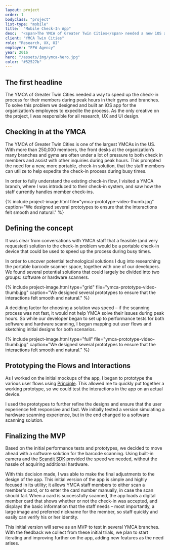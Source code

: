 ```yaml
---
layout: project
order: 1
bodyclass: "project"
list-type: "mobile"
title:  "Mobile Check-In App"
desc:  "<span>The YMCA of Greater Twin Cities</span> needed a new iOS app to help employees speed up the check-in process for members at their gyms and branches during peak hours."
client: "YMCA Twin Cities"
role: "Research, UX, UI"
employer: "FFW Agency"
year: 2016
hero: "/assets/img/ymca-hero.jpg"
color: "#52527b"
---
```


The first headline
-------------------
The YMCA of Greater Twin Cities needed a way to speed up the check-in process for their members during peak hours in their gyms and branches. To solve this problem we designed and built an iOS app for the organization’s employees to expedite the process. As the only creative on the project, I was responsible for all research, UX and UI design.

Checking in at the YMCA
-----------------------
The YMCA of Greater Twin Cities is one of the largest YMCAs in the US. With more than 250,000 members, the front desks at the organization’s many branches and gyms are often under a lot of pressure to both check in members and assist with other inquiries during peak hours. This prompted the need for a new, more portable, check-in solution, that the staff members can utilize to help expedite the check-in process during busy times.

In order to fully understand the existing check-in flow, I visited a YMCA branch, where I was introduced to their check-in system, and saw how the staff currently handles member check-ins.

{% include project-image.html file="ymca-prototype-video-thumb.jpg" caption="We designed several prototypes to ensure that the interactions felt smooth and natural." %}

Defining the concept
--------------------
It was clear from conversations with YMCA staff that a feasible (and very requested) solution to the check-in problem would be a portable check-in device that could be used to speed up the process during busy times.

In order to uncover potential technological solutions I dug into researching the portable barcode scanner space, together with one of our developers. We found several potential solutions that could largely be divided into two groups: software or hardware scanners.

{% include project-image.html type="grid" file="ymca-prototype-video-thumb.jpg" caption="We designed several prototypes to ensure that the interactions felt smooth and natural." %}

A deciding factor for choosing a solution was speed – if the scanning process was not fast, it would not help YMCA solve their issues during peak hours. So while our developer began to set up to performance tests for both software and hardware scanning, I began mapping out user flows and sketching initial designs for both scenarios.

{% include project-image.html type="full" file="ymca-prototype-video-thumb.jpg" caption="We designed several prototypes to ensure that the interactions felt smooth and natural." %}

Prototyping the Flows and Interactions
--------------------------------------
As I worked on the initial mockups of the app, I began to prototype the various user flows using [Principle](http://principleformac.com/). This allowed me to quickly put together a working prototype, so we could test the interactions in the app on an actual device.

I used the prototypes to further refine the designs and ensure that the user experience felt responsive and fast. We initially tested a version simulating a hardware scanning experience, but in the end changed to a software scanning solution.

Finalizing the MVP
------------------
Based on the initial performance tests and prototypes, we decided to move ahead with a software solution for the barcode scanning. Using built-in camera and the [Scandit SDK](http://www.scandit.com/) provided the speed we needed, without the hassle of acquiring additional hardware.

With this decision made, I was able to make the final adjustments to the design of the app. This initial version of the app is simple and highly focused in its utility; it allows YMCA staff members to either scan a member's card, or to enter the card number manually, in case the scan should fail. When a card is successfully scanned, the app loads a digital member card that shows whether or not the check-in was accepted, and displays the basic information that the staff needs – most importantly, a large image and preferred nickname for the member, so staff quickly and easily can verify his or her identity.

This initial version will serve as an MVP to test in several YMCA branches. With the feedback we collect from these initial trials, we plan to start iterating and improving further on the app, adding new features as the need arises.

